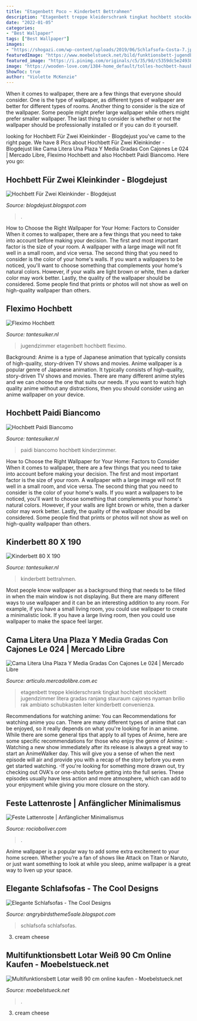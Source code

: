 ```yaml
---
title: "Etagenbett Poco ~ Kinderbett Bettrahmen"
description: "Etagenbett treppe kleiderschrank tingkat hochbett stockbett jugendzimmer litera gradas ranjang stauraum cajones nyaman brilio rak ambiato schubkasten leiter kinderbett convenienza"
date: "2022-01-05"
categories:
- "Best Wallpaper"
tags: ["Best Wallpaper"]
images:
- "https://shogazi.com/wp-content/uploads/2019/06/Schlafsofa-Costa-7.jpg"
featuredImage: "https://www.moebelstueck.net/bild/funktionsbett-jugendbett-gaestebett-lina-13-weiss-lackiert-liegeflaeche-90180x200-cm-ausziehbar-2-schubladen-bht-ca.-208715224cm.jpg"
featured_image: "https://i.pinimg.com/originals/c5/35/9d/c5359dc5e2493866a04be24284e9d084.jpg"
image: "https://wooden-love.com/1384-home_default/tolles-hochbett-hausbett-arvid-in-vielen-farben.jpg"
ShowToc: true
author: "Violette McKenzie"
---
```



When it comes to wallpaper, there are a few things that everyone should consider. One is the type of wallpaper, as different types of wallpaper are better for different types of rooms. Another thing to consider is the size of the wallpaper. Some people might prefer large wallpaper while others might prefer smaller wallpaper. The last thing to consider is whether or not the wallpaper should be professionally installed or if you can do it yourself.

	

		
looking for Hochbett Für Zwei Kleinkinder - Blogdejust you've came to the right page. We have 8 Pics about Hochbett Für Zwei Kleinkinder - Blogdejust like Cama Litera Una Plaza Y Media Gradas Con Cajones Le 024 | Mercado Libre, Fleximo Hochbett and also Hochbett Paidi Biancomo. Here you go:
		
    
## Hochbett Für Zwei Kleinkinder - Blogdejust

<img loading=lazy src="https://wooden-love.com/1384-home_default/tolles-hochbett-hausbett-arvid-in-vielen-farben.jpg" onerror="this.onerror=null;this.src='https://tse2.mm.bing.net/th?id=OIP.69_sCJSPagDL7kQblxKO7gAAAA&amp;pid=15.1';" alt="Hochbett Für Zwei Kleinkinder - Blogdejust">

_Source: blogdejust.blogspot.com_

>. 

	

How to Choose the Right Wallpaper for Your Home: Factors to Consider
When it comes to wallpaper, there are a few things that you need to take into account before making your decision. The first and most important factor is the size of your room. A wallpaper with a large image will not fit well in a small room, and vice versa. 
The second thing that you need to consider is the color of your home's walls. If you want a wallpapers to be noticed, you'll want to choose something that complements your home's natural colors. However, if your walls are light brown or white, then a darker color may work better. 
Lastly, the quality of the wallpaper should be considered. Some people find that prints or photos will not show as well on high-quality wallpaper than others.

    
## Fleximo Hochbett

<img loading=lazy src="https://i.pinimg.com/originals/c5/35/9d/c5359dc5e2493866a04be24284e9d084.jpg" onerror="this.onerror=null;this.src='https://tse1.mm.bing.net/th?id=OIP.uqB4RYmA70cT7qgOQEjLxgHaHa&amp;pid=15.1';" alt="Fleximo Hochbett">

_Source: tantesuiker.nl_

>jugendzimmer etagenbett hochbett fleximo. 

	

Background: Anime is a type of Japanese animation that typically consists of high-quality, story-driven TV shows and movies.
Anime wallpaper is a popular genre of Japanese animation. It typically consists of high-quality, story-driven TV shows and movies. There are many different anime styles and we can choose the one that suits our needs. If you want to watch high quality anime without any distractions, then you should consider using an anime wallpaper on your device.

    
## Hochbett Paidi Biancomo

<img loading=lazy src="https://i.pinimg.com/originals/d9/eb/97/d9eb97d9fd37ae6f3e54dd01c9c34543.jpg" onerror="this.onerror=null;this.src='https://tse1.mm.bing.net/th?id=OIP.hFY9YbF1-Iu24WumkXHPxwHaFf&amp;pid=15.1';" alt="Hochbett Paidi Biancomo">

_Source: tantesuiker.nl_

>paidi biancomo hochbett kinderzimmer. 

	

How to Choose the Right Wallpaper for Your Home: Factors to Consider
When it comes to wallpaper, there are a few things that you need to take into account before making your decision. The first and most important factor is the size of your room. A wallpaper with a large image will not fit well in a small room, and vice versa. 
The second thing that you need to consider is the color of your home's walls. If you want a wallpapers to be noticed, you'll want to choose something that complements your home's natural colors. However, if your walls are light brown or white, then a darker color may work better. 
Lastly, the quality of the wallpaper should be considered. Some people find that prints or photos will not show as well on high-quality wallpaper than others.

    
## Kinderbett 80 X 190

<img loading=lazy src="https://i.pinimg.com/564x/1d/7e/63/1d7e6329f435aba46e3a03cc476daec9.jpg" onerror="this.onerror=null;this.src='https://tse3.mm.bing.net/th?id=OIP.eHMSyQcZZhuupRxLk2MpoAHaHa&amp;pid=15.1';" alt="Kinderbett 80 X 190">

_Source: tantesuiker.nl_

>kinderbett bettrahmen. 

	

Most people know wallpaper as a background thing that needs to be filled in when the main window is not displaying. But there are many different ways to use wallpaper and it can be an interesting addition to any room. For example, if you have a small living room, you could use wallpaper to create a minimalistic look. If you have a large living room, then you could use wallpaper to make the space feel larger.

    
## Cama Litera Una Plaza Y Media Gradas Con Cajones Le 024 | Mercado Libre

<img loading=lazy src="https://http2.mlstatic.com/D_NQ_NP_749247-MEC40865648402_022020-F.jpg" onerror="this.onerror=null;this.src='https://tse2.mm.bing.net/th?id=OIP.4m1bdTy-dSQTV9HCWejuKAHaFh&amp;pid=15.1';" alt="Cama Litera Una Plaza Y Media Gradas Con Cajones Le 024 | Mercado Libre">

_Source: articulo.mercadolibre.com.ec_

>etagenbett treppe kleiderschrank tingkat hochbett stockbett jugendzimmer litera gradas ranjang stauraum cajones nyaman brilio rak ambiato schubkasten leiter kinderbett convenienza. 

	

Recommendations for watching anime: You can
Recommendations for watching anime you can. There are many different types of anime that can be enjoyed, so it really depends on what you're looking for in an anime. While there are some general tips that apply to all types of Anime, here are some specific recommendations for those who enjoy the genre of Anime: 
-Watching a new show immediately after its release is always a great way to start an AnimeWalker day. This will give you a sense of when the next episode will air and provide you with a recap of the story before you even get started watching. 
-If you're looking for something more drawn out, try checking out OVA's or one-shots before getting into the full series. These episodes usually have less action and more atmosphere, which can add to your enjoyment while giving you more closure on the story.

    
## Feste Lattenroste | Anfänglicher Minimalismus

<img loading=lazy src="https://i0.wp.com/cdn.bio-kinder.de/item/images/24832/full/Niklas-Babybett-60x120-cm-24832-bld_6.jpg?strip=all" onerror="this.onerror=null;this.src='https://tse4.mm.bing.net/th?id=OIP.R69EhukNsIqln2tq1oWgLwHaGV&amp;pid=15.1';" alt="Feste Lattenroste | Anfänglicher Minimalismus">

_Source: rocioboliver.com_

>. 

	

Anime wallpaper is a popular way to add some extra excitement to your home screen. Whether you’re a fan of shows like Attack on Titan or Naruto, or just want something to look at while you sleep, anime wallpaper is a great way to liven up your space.

    
## Elegante Schlafsofas - The Cool Designs

<img loading=lazy src="https://shogazi.com/wp-content/uploads/2019/06/Schlafsofa-Costa-7.jpg" onerror="this.onerror=null;this.src='https://tse2.mm.bing.net/th?id=OIP.wKHENCimYVQMIYboCGlPRwHaEK&amp;pid=15.1';" alt="Elegante Schlafsofas - The Cool Designs">

_Source: angrybirdstheme5sale.blogspot.com_

>schlafsofa schlafsofas. 

	

3. cream cheese 

    
## Multifunktionsbett Lotar Weiß 90 Cm Online Kaufen - Moebelstueck.net

<img loading=lazy src="https://www.moebelstueck.net/bild/funktionsbett-jugendbett-gaestebett-lina-13-weiss-lackiert-liegeflaeche-90180x200-cm-ausziehbar-2-schubladen-bht-ca.-208715224cm.jpg" onerror="this.onerror=null;this.src='https://tse3.mm.bing.net/th?id=OIP.CWHBvZulYU5EBD2Yn4xgkwHaHa&amp;pid=15.1';" alt="Multifunktionsbett Lotar weiß 90 cm online kaufen - Moebelstueck.net">

_Source: moebelstueck.net_

>. 

	

3. cream cheese 

